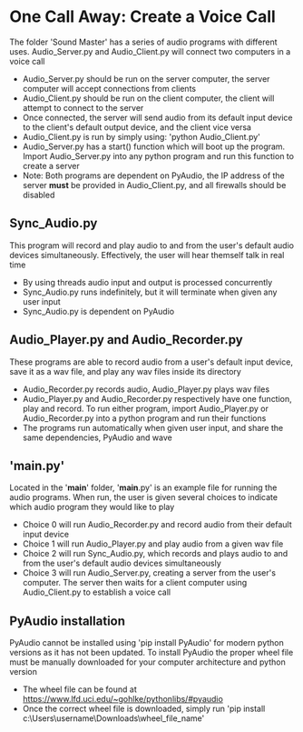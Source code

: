 # One Call Away: Create a Voice Call
The folder 'Sound Master' has a series of audio programs with different uses. Audio_Server.py and Audio_Client.py will connect two computers in a voice call
- Audio_Server.py should be run on the server computer, the server computer will accept connections from clients
- Audio_Client.py should be run on the client computer, the client will attempt to connect to the server
- Once connected, the server will send audio from its default input device to the client's default output device, and the client vice versa
- Audio_Client.py is run by simply using: 'python Audio_Client.py'
- Audio_Server.py has a start() function which will boot up the program. Import Audio_Server.py into any python program and run this function to create a server
- Note: Both programs are dependent on PyAudio, the IP address of the server **must** be provided in Audio_Client.py, and all firewalls should be disabled

## Sync_Audio.py
This program will record and play audio to and from the user's default audio devices simultaneously. Effectively, the user will hear themself talk in real time
- By using threads audio input and output is processed concurrently
- Sync_Audio.py runs indefinitely, but it will terminate when given any user input
- Sync_Audio.py is dependent on PyAudio

## Audio_Player.py and Audio_Recorder.py
These programs are able to record audio from a user's default input device, save it as a wav file, and play any wav files inside its directory
- Audio_Recorder.py records audio, Audio_Player.py plays wav files
- Audio_Player.py and Audio_Recorder.py respectively have one function, play and record. To run either program, import Audio_Player.py or Audio_Recorder.py into a python program and run their functions
- The programs run automatically when given user input, and share the same dependencies, PyAudio and wave

## '__main__.py'
Located in the '__main__' folder, '__main__.py' is an example file for running the audio programs. When run, the user is given several choices to indicate which audio program they would like to play
- Choice 0 will run Audio_Recorder.py and record audio from their default input device 
- Choice 1 will run Audio_Player.py and play audio from a given wav file
- Choice 2 will run Sync_Audio.py, which records and plays audio to and from the user's default audio devices simultaneously
- Choice 3 will run Audio_Server.py, creating a server from the user's computer. The server then waits for a client computer using Audio_Client.py to establish a voice call

## PyAudio installation
PyAudio cannot be installed using 'pip install PyAudio' for modern python versions as it has not been updated.
To install PyAudio the proper wheel file must be manually downloaded for your computer architecture and python version
- The wheel file can be found at https://www.lfd.uci.edu/~gohlke/pythonlibs/#pyaudio
- Once the correct wheel file is downloaded, simply run 'pip install c:\Users\username\Downloads\wheel_file_name'

